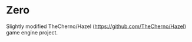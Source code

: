 # Zero

Slightly modified TheCherno/Hazel (https://github.com/TheCherno/Hazel) game engine project.
